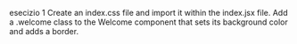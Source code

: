 esecizio 1
Create an index.css file and import it within the index.jsx file.
Add a .welcome class to the Welcome component that sets its background color and adds a border.